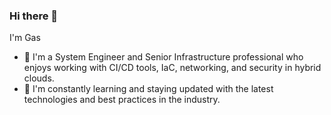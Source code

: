 ### Hi there 👋
I'm Gas
- 🔭 I'm a System Engineer and Senior Infrastructure professional who enjoys working with CI/CD tools, IaC, networking, and security in hybrid clouds.
- 🌱 I'm constantly learning and staying updated with the latest technologies and best practices in the industry.
  
<!--
**gasmelia/gasmelia** is a ✨ _special_ ✨ repository because its `README.md` (this file) appears on your GitHub profile.

Here are some ideas to get you started:

- 🔭 I’m currently working on ...
- 🌱 I’m currently learning ...
- 👯 I’m looking to collaborate on ...
- 🤔 I’m looking for help with ...
- 💬 Ask me about ...
- 📫 How to reach me: ...
- 😄 Pronouns: ...
- ⚡ Fun fact: ...
-->
